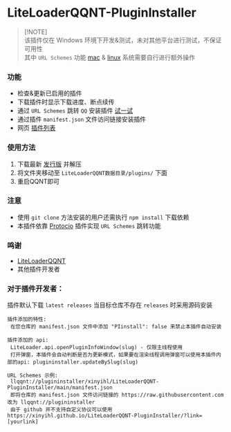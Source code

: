 # LiteLoaderQQNT-PluginInstaller

> [!NOTE]\
> 该插件仅在 Windows 环境下开发&测试，未对其他平台进行测试，不保证可用性 \
> 其中 `URL Schemes` 功能 [mac](https://developer.apple.com/library/archive/documentation/General/Reference/InfoPlistKeyReference/Articles/CoreFoundationKeys.html#//apple_ref/doc/uid/TP40009249-102207-TPXREF115) & [linux](https://askubuntu.com/questions/514125/url-protocol-handlers-in-basic-ubuntu-desktop) 系统需要自行进行额外操作

### 功能
- 检查&更新已启用的插件
- 下载插件时显示下载进度、断点续传
- 通过 `URL Schemes` 跳转 `QQ` 安装插件 [试一试](https://xinyihl.github.io/LiteLoaderQQNT-PluginInstaller/?link=llqqnt://plugininstaller/xinyihl/LiteLoaderQQNT-PluginInstaller/main/manifest.json)
- 通过插件 `manifest.json` 文件访问链接安装插件
- 网页 [插件列表](https://xinyihl.github.io/LiteLoaderQQNT-PluginInstaller/)

### 使用方法
1. 下载最新 [发行版](https://github.com/xinyihl/LiteLoaderQQNT-PluginInstaller/releases) 并解压
2. 将文件夹移动至 `LiteLoaderQQNT数据目录/plugins/` 下面
3. 重启QQNT即可

### 注意
- 使用 `git clone` 方法安装的用户还需执行 `npm install` 下载依赖
- 本插件依靠 [Protocio](https://github.com/PRO-2684/protocio) 插件实现 `URL Schemes` 跳转功能

### 鸣谢
- [LiteLoaderQQNT](https://github.com/LiteLoaderQQNT/LiteLoaderQQNT) 
- 其他插件开发者

### 对于插件开发者：   
插件默认下载 `latest releases` 当目标仓库不存在 `releases` 时采用源码安装
```
插件添加的特性:
 在您仓库的 manifest.json 文件中添加 "PIinstall": false 来禁止本插件自动安装

插件添加的 api:
 LiteLoader.api.openPluginInfoWindow(slug) - 仅限主线程使用
 打开弹窗，本插件会自动判断是否为更新模式，如果要在渲染线程调用弹窗可以使用本插件内部的api: plugininstaller.updateBySlug(slug)

URL Schemes 示例:
 llqqnt://plugininstaller/xinyihl/LiteLoaderQQNT-PluginInstaller/main/manifest.json
 即将仓库的 manifest.json 文件访问链接的 https://raw.githubusercontent.com 改为 llqqnt://plugininstaller
 由于 github 并不支持自定义协议可以使用 https://xinyihl.github.io/LiteLoaderQQNT-PluginInstaller/?link=[yourlink]
```
